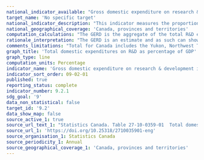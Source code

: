```yaml
---
national_indicator_available: "Gross domestic expenditure on research & development intensity"
target_name: 'No specific target'
national_indicator_description: "This indicator measures the proportion of gross domestic expenditure allocated to research & development (GERD). The GERD is the aggregate of the total R&D expenditures and serves as a general indicator of R&D activity." 
national_geographical_coverage: 'Canada, provinces and territories' 
computation_calculations: "The GERD is the aggregate of the total R&D expenditures of the performing sectors. There are four major sectors of R&D performance and five for funding: Government; Business enterprise; Higher education; Private non-profit organizations; Foreign (funding only)." 
rationale_interpretation: "The GERD is an estimate and as such can show trends in R&D expenditures. In this capacity, the GERD estimates are sufficiently reliable for their main use as an aggregate indicator for science policy."
comments_limitations: "Total for Canada includes the Yukon, Northwest Territories and Nunavut."
graph_title: 'Total domestic expenditures on R&D as percentage of GDP'
graph_type: line
computation_units: Percentage
indicator_name: 'Gross domestic expenditure on research & development intensity'
indicator_sort_order: 09-02-01
published: true
reporting_status: complete
indicator_number: 9.2.1
sdg_goal: '9'
data_non_statistical: false
target_id: '9.2'
data_show_map: false
source_active_1: true
source_url_text_1: "Statistics Canada. Table 27-10-0359-01  Total domestic expenditures on research and development (R&D) as percentage of gross domestic product (GDP), Canada and provinces, and G-7 countries"
source_url_1: 'https://doi.org/10.25318/2710035901-eng'
source_organisation_1: Statistics Canada
source_periodicity_1: Annual
source_geographical_coverage_1: 'Canada, provinces and territories'
---
```

